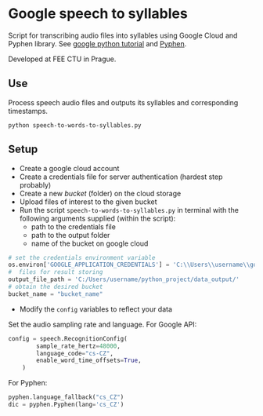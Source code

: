 # Google speech to syllables
Script for transcribing audio files into syllables using Google Cloud and Pyphen library. See
[google python tutorial](https://codelabs.developers.google.com/codelabs/cloud-speech-text-python3#0)
and [Pyphen](https://pypi.org/project/Pyphen/). 

Developed at FEE CTU in Prague.

## Use
Process speech audio files and outputs its syllables and corresponding timestamps.

```shell
python speech-to-words-to-syllables.py
```

## Setup
* Create a google cloud account
* Create a credentials file for server authentication (hardest step probably)
* Create a new _bucket_ (folder) on the cloud storage
* Upload files of interest to the given bucket
* Run the script `speech-to-words-to-syllables.py` in terminal with the following arguments supplied (within the script):
  * path to the credentials file
  * path to the output folder
  * name of the bucket on google cloud

```python
# set the credentials environment variable
os.environ['GOOGLE_APPLICATION_CREDENTIALS'] = 'C:\\Users\\username\\google_credentials_file.json'
#  files for result storing
output_file_path = 'C:/Users/username/python_project/data_output/'
# obtain the desired bucket
bucket_name = "bucket_name"
```

* Modify the `config` variables to reflect your data

Set the audio sampling rate and language. For Google API:

```python
config = speech.RecognitionConfig(
        sample_rate_hertz=48000,
        language_code="cs-CZ",
        enable_word_time_offsets=True,
    )
```

For Pyphen:

```python
pyphen.language_fallback("cs_CZ")
dic = pyphen.Pyphen(lang='cs_CZ')
```
